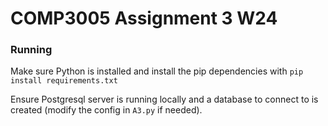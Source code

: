 # COMP3005 Assignment 3 W24

### Running
Make sure Python is installed and install the pip dependencies with ```pip install requirements.txt```

Ensure Postgresql server is running locally and a database to connect to is created (modify the config in ```A3.py``` if needed).
